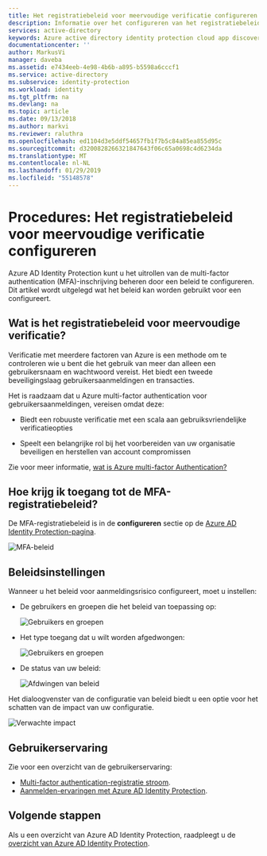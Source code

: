 ```yaml
---
title: Het registratiebeleid voor meervoudige verificatie configureren in Azure Active Directory Identity Protection | Microsoft Docs
description: Informatie over het configureren van het registratiebeleid voor multi-factor authentication van Azure AD Identity Protection.
services: active-directory
keywords: Azure active directory identity protection cloud app discovery, toepassingen, beveiliging, risico's, risiconiveau, beveiligingsproblemen, beveiligingsbeleid beheren
documentationcenter: ''
author: MarkusVi
manager: daveba
ms.assetid: e7434eeb-4e98-4b6b-a895-b5598a6cccf1
ms.service: active-directory
ms.subservice: identity-protection
ms.workload: identity
ms.tgt_pltfrm: na
ms.devlang: na
ms.topic: article
ms.date: 09/13/2018
ms.author: markvi
ms.reviewer: raluthra
ms.openlocfilehash: ed1104d3e5ddf54657fb1f7b5c84a85ea855d95c
ms.sourcegitcommit: d3200828266321847643f06c65a0698c4d6234da
ms.translationtype: MT
ms.contentlocale: nl-NL
ms.lasthandoff: 01/29/2019
ms.locfileid: "55148578"
---
```

# <a name="how-to-configure-the-multi-factor-authentication-registration-policy"></a>Procedures: Het registratiebeleid voor meervoudige verificatie configureren

Azure AD Identity Protection kunt u het uitrollen van de multi-factor authentication (MFA)-inschrijving beheren door een beleid te configureren. Dit artikel wordt uitgelegd wat het beleid kan worden gebruikt voor een configureert.

## <a name="what-is-the-multi-factor-authentication-registration-policy"></a>Wat is het registratiebeleid voor meervoudige verificatie?

Verificatie met meerdere factoren van Azure is een methode om te controleren wie u bent die het gebruik van meer dan alleen een gebruikersnaam en wachtwoord vereist. Het biedt een tweede beveiligingslaag gebruikersaanmeldingen en transacties.  

Het is raadzaam dat u Azure multi-factor authentication voor gebruikersaanmeldingen, vereisen omdat deze:

- Biedt een robuuste verificatie met een scala aan gebruiksvriendelijke verificatieopties

- Speelt een belangrijke rol bij het voorbereiden van uw organisatie beveiligen en herstellen van account compromissen


Zie voor meer informatie, [wat is Azure multi-factor Authentication?](../authentication/multi-factor-authentication.md)


## <a name="how-do-i-access-the-mfa-registration-policy"></a>Hoe krijg ik toegang tot de MFA-registratiebeleid?
   
De MFA-registratiebeleid is in de **configureren** sectie op de [Azure AD Identity Protection-pagina](https://portal.azure.com/#blade/Microsoft_AAD_ProtectionCenter/IdentitySecurityDashboardMenuBlade/SignInPolicy).
   
![MFA-beleid](./media/howto-mfa-policy/1014.png)




## <a name="policy-settings"></a>Beleidsinstellingen

Wanneer u het beleid voor aanmeldingsrisico configureert, moet u instellen:

- De gebruikers en groepen die het beleid van toepassing op:

    ![Gebruikers en groepen](./media/howto-mfa-policy/11.png)

- Het type toegang dat u wilt worden afgedwongen:  

    ![Gebruikers en groepen](./media/howto-mfa-policy/12.png)

- De status van uw beleid:

    ![Afdwingen van beleid](./media/howto-mfa-policy/14.png)


Het dialoogvenster van de configuratie van beleid biedt u een optie voor het schatten van de impact van uw configuratie.

![Verwachte impact](./media/howto-mfa-policy/15.png)




## <a name="user-experience"></a>Gebruikerservaring


Zie voor een overzicht van de gebruikerservaring:

* [Multi-factor authentication-registratie stroom](flows.md#multi-factor-authentication-registration).  
* [Aanmelden-ervaringen met Azure AD Identity Protection](flows.md).  



## <a name="next-steps"></a>Volgende stappen

Als u een overzicht van Azure AD Identity Protection, raadpleegt u de [overzicht van Azure AD Identity Protection](overview.md).
